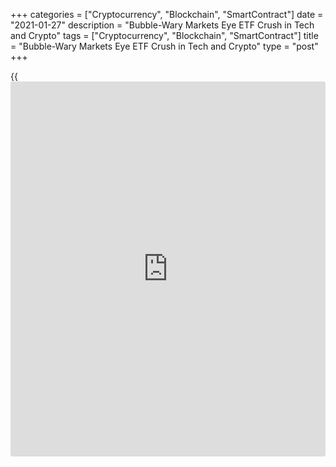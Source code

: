 +++
categories = ["Cryptocurrency", "Blockchain", "SmartContract"]
date = "2021-01-27"
description = "Bubble-Wary Markets Eye ETF Crush in Tech and Crypto"
tags = ["Cryptocurrency", "Blockchain", "SmartContract"]
title = "Bubble-Wary Markets Eye ETF Crush in Tech and Crypto"
type = "post"
+++

{{<iframe id="large-banner" src="https://www.bounty.group/#slide=13.0" width="100%" height="600" scrolling="no" style="border: 0px solid rgb(216, 221, 230); border-radius: 3px;">}}

Is the presumed proliferation of market bubbles just speculative froth
among amateur traders or is concentrated institutional money blowing big
soapy spheres that interconnect and may inevitably burst each other?

The two factors are certainly at play as savings balloon amid massive
government and central bank support for confined populations during the
pandemic.

Over-caffeinated day traders with whizzy new stock market apps and
punting from bedrooms during lockdown get most blame for some of
blinding single stock surges of the past six months.

The parabolic price surges include seemingly unrelated booms in anything
from carmaker Tesla to cryptocurrency Bitcoin, Big Tech ‘disrupters’ or
barely profitable internet startups.

Few doubt the combination of pandemic confinement, job furloughs,
windfall savings and low-cost trading platforms all speak loudly to the
phenomenon.

But the buzz around some active themed funds in the mushrooming Exchange
Traded Fund space is just as eye-catching and perhaps raises bigger
questions about concentrated risk.

A ballooning of the [ETF](https://www.fixpro.org/post/etf-liquidity/) world since the last great crash is the first
obvious point - as they were only bit players in the Great Financial
Crisis of 2008. The number of [ETF](https://www.fixpro.org/post/etf-liquidity/)s captured by fund tracker Lipper has
risen almost five-fold since 2009 to some 5,582 worldwide last year -
with combined assets of almost $6 trillion compared with less than $900
billion 11 years ago.

Refinitiv data shows the combined [ETF](https://www.fixpro.org/post/etf-liquidity/) and wider Exchange Traded Products
category topped $7 trillion last year - about 8% of total world equity
market capitalisation.

And to the extent that [ETF](https://www.fixpro.org/post/etf-liquidity/)s have traditionally been passive index
trackers, growth of the sector over those years has appeared pretty
benign. Their attraction stems largely from their pitch as low-cost
vehicles channelling savings and 401(k) pension money into broadly
diversified portfolios and which only disrupt the pricier end of the
active management business.

What’s more, long-standing fears of potential accidents with [daily](https://www.fintecher.org/2020/03/03/forex-trading-daily-strategy/)
exchange sourcing and pricing of underlying assets and adequate cash
balances during market stress have proven mostly unfounded to date
during market wobbles of the past decade.

But as the years rolled on and virtually every index on the planet was
shadowed by multiple [ETF](https://www.fixpro.org/post/etf-liquidity/)s, questions about new [trading strategies](https://www.fintechee.com/forex-trading-strategies/) and
ideas were increasingly met with the response: “There’s an [ETF](https://www.fixpro.org/post/etf-liquidity/) for
that”.

Far from simple and passive index trackers, a blizzard of themed and
leveraged [ETF](https://www.fixpro.org/post/etf-liquidity/)s has emerged - charging higher fees for targeted
outperformance or demanded by professional [investor](https://www.fintechee.com/tutorial-for-forex-trading/investor-mode/)s for hedging
purposes.

A report by Citi this week shows thematic [ETF](https://www.fixpro.org/post/etf-liquidity/)s came into their own last
year, with a $57 billion surge in flows bringing total assets to some
$140 billion, and it reckoned this growth was “still in its early
stages”.

And perhaps unsurprisingly, given the tech boom and ongoing lockdowns,
it shows “disruptive innovators” and “clean energy” funds have driven
the trend and that’s where the concentration of new inflows and assets
lie.

For some analysts, the swelling of these types of funds goes a way to
explaining recent outsize and sometimes correlated market moves hitting
the headlines - and could cause serious headaches if just one part of
them were to go into reverse.

## TWO BY TWO

For example, four of the 10 best performing non-leveraged [ETF](https://www.fixpro.org/post/etf-liquidity/)s over the
past year were themed funds managed by ARK Invest - with its flagship
Ark Innovation and Ark Next Generation Internet generating year-on-year
returns of between 750-850%. Assets under management have hit more than
$24 billion and $6 billion respectively, compared with less that $2
billion and $500 million each just a year ago.

What’s in those funds is more interesting. Unlike many wider index
trackers, they are concentrated in little over 50 stocks, with Tesla
making up about 10% in each and the Next Generation Internet [ETF](https://www.fixpro.org/post/etf-liquidity/) also
including crypto [investor](https://www.fintechee.com/tutorial-for-forex-trading/investor-mode/) Grayscale Bitcoin Trust as its fifth largest
holding alongside the likes of TV streaming firm Roku and online health
firm Teladoc.

Citing a recent analysis in Barron’s magazine examining difficulties for
open-ended [ETF](https://www.fixpro.org/post/etf-liquidity/)s like ARK’s hitting capacity limits in relatively
illiquid stocks due to enormous inflows, Saxo Bank strategist Peter
Garnry warned of spillovers in any sharp reversals in its holdings.

> “We are basically putting out the warning this interconnectedness of
positions could drive each other and become the epicenter of the next
correction in growth equities,” he wrote. “Our thinking is that a sell-
off in Bitcoin can cause risk adverse behaviour among [investor](https://www.fintechee.com/tutorial-for-forex-trading/investor-mode/)s with
Tesla-Bitcoin-Ark positions and suddenly a vicious sell-off has
started”.

Whether themed [ETF](https://www.fixpro.org/post/etf-liquidity/)s are prone to bunching relatively small stocks that
have seen sharp price rises and these then attract waves of inflows
looking to ape past performance that merely blow bubbles in the process
is a question.

Citi notes this problem. “We are cognizant of a ‘which comes first’
dilemma, the theme or the underlying stock price action?”

And on that, recent studies aren’t kind.

An academic paper by Itzhak Ben-David, Francesco Franzoni, Byungwook Kim
and Rabih Moussawi published by the National Bureau of Economic Research
this week studied [ETF](https://www.fixpro.org/post/etf-liquidity/)s over the 20 years before the pandemic and
concluded that what they call ‘specialized’ [ETF](https://www.fixpro.org/post/etf-liquidity/)s performed poorly.

> “These [ETF](https://www.fixpro.org/post/etf-liquidity/)s tend to hold attention-grabbing and overvalued stocks and
therefore underperform significantly. They deliver a negative alpha of
about −4% a year,” it said, adding that under-performance persists for
at least five years following launch - usually the peak of excitement
around the investment theme.

Perhaps it’s different since the pandemic.

by Mike Dolan, Twitter: @reutersMikeD; Editing by Steve Orlofsky

Source: [Reuters][1]

   1. /geturl/index/ebb313ada14975822fefb8d9070ad4395fd05ec5/
